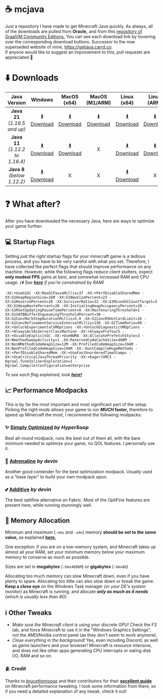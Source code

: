 # ☕ mcjava
Just a repository I have made to get Minecraft Java quickly. As always, all of the downloads are pulled from **Oracle,** and from this [repository of GraalVM Community Editions.](https://github.com/graalvm/graalvm-ce-builds) You can see each download link by hovering over the corresponding download buttons. Successor to the now superseded website of mine, https://getjava.carrd.co.
<br>If anyone would like to suggest an improvement to this, pull requests are appreciated 🤗
# ⬇️ Downloads
|             Java Version            	|                                                                Windows                                                                	|                                                               MacOS (x64)                                                               	|                                            MacOS (M1/ARM)                                           	|                                                               Linux (x64)                                                              	|                                                                Linux (ARM)                                                               	|
|:-----------------------------------:	|:-------------------------------------------------------------------------------------------------------------------------------------:	|:---------------------------------------------------------------------------------------------------------------------------------------:	|:---------------------------------------------------------------------------------------------------:	|:--------------------------------------------------------------------------------------------------------------------------------------:	|:----------------------------------------------------------------------------------------------------------------------------------------:	|
| **Java 21**<br>_(1.16.5 and up)_    	| [⬇️ Download](https://download.oracle.com/graalvm/21/latest/graalvm-jdk-21_windows-x64_bin.zip)                                        	| [⬇️ Download](https://download.oracle.com/graalvm/21/latest/graalvm-jdk-21_macos-x64_bin.tar.gz)                                         	| [⬇️ Download](https://download.oracle.com/graalvm/21/latest/graalvm-jdk-21_macos-aarch64_bin.tar.gz) 	| [⬇️ Download](https://download.oracle.com/graalvm/21/latest/graalvm-jdk-21_linux-x64_bin.tar.gz)                                        	| [⬇️ Download](https://download.oracle.com/graalvm/21/latest/graalvm-jdk-21_linux-aarch64_bin.tar.gz)                                      	|
| **Java 11**<br>_(1.12.2 to 1.16.4)_ 	| [⬇️ Download](https://github.com/graalvm/graalvm-ce-builds/releases/download/vm-21.3.3.1/graalvm-ce-java11-windows-amd64-21.3.3.1.zip) 	| [⬇️ Download](https://github.com/graalvm/graalvm-ce-builds/releases/download/vm-21.3.3.1/graalvm-ce-java11-darwin-amd64-21.3.3.1.tar.gz) 	| X                                                                                                   	| [⬇️ Download](https://github.com/graalvm/graalvm-ce-builds/releases/download/vm-21.3.3.1/graalvm-ce-java11-linux-amd64-21.3.3.1.tar.gz) 	| [⬇️ Download](https://github.com/graalvm/graalvm-ce-builds/releases/download/vm-21.3.3.1/graalvm-ce-java11-linux-aarch64-21.3.3.1.tar.gz) 	|
| **Java 8**<br>_(below 1.12.2)_      	| [⬇️ Download](https://github.com/graalvm/graalvm-ce-builds/releases/download/vm-21.2.0/graalvm-ce-java8-windows-amd64-21.2.0.zip)      	| X                                                                                                                                       	| X                                                                                                   	| [⬇️ Download](https://github.com/graalvm/graalvm-ce-builds/releases/download/vm-21.2.0/graalvm-ce-java8-linux-amd64-21.2.0.tar.gz)      	| X                                                                                                                                        	|
# ❓ What after?
After you have downloaded the necessary Java, here are ways to optimize your game further:
## 💻 Startup Flags
Setting *just the right* startup flags for your minecraft game is a tedious process, and you have to be very careful with what you set. Therefore, I have collected the perfect flags that should improve performance on any machine. However, while the following flags reduce client stutters, expect **only modest FPS** gains at best, and somewhat increased RAM and CPU usage. *(⬇️ See [**here**](https://github.com/brucethemoose/Minecraft-Performance-Flags-Benchmarks?tab=readme-ov-file#flag-explanations:~:text=This%20guide%20assumes,server%20G1GC%20arguments.) if you're constrained by RAM)*

```-XX:+UseG1GC -XX:MaxGCPauseMillis=37 -XX:+PerfDisableSharedMem -XX:G1HeapRegionSize=16M -XX:G1NewSizePercent=23 -XX:G1ReservePercent=20 -XX:SurvivorRatio=32 -XX:G1MixedGCCountTarget=3 -XX:G1HeapWastePercent=20 -XX:InitiatingHeapOccupancyPercent=10 -XX:G1RSetUpdatingPauseTimePercent=0 -XX:MaxTenuringThreshold=1 -XX:G1SATBBufferEnqueueingThresholdPercent=30 -XX:G1ConcMarkStepDurationMillis=5.0 -XX:G1ConcRSHotCardLimit=16 -XX:G1ConcRefinementServiceIntervalMillis=150 -XX:GCTimeRatio=99 -XX:+UnlockExperimentalVMOptions -XX:+UnlockDiagnosticVMOptions -XX:+AlwaysActAsServerClassMachine -XX:+AlwaysPreTouch -XX:+DisableExplicitGC -XX:+UseNUMA -XX:AllocatePrefetchStyle=3 -XX:NmethodSweepActivity=1 -XX:ReservedCodeCacheSize=400M -XX:NonNMethodCodeHeapSize=12M -XX:ProfiledCodeHeapSize=194M -XX:NonProfiledCodeHeapSize=194M -XX:-DontCompileHugeMethods -XX:+PerfDisableSharedMem -XX:+UseFastUnorderedTimeStamps -XX:+UseCriticalJavaThreadPriority -XX:+EagerJVMCI -Dgraal.TuneInlinerExploration=1 -Dgraal.CompilerConfiguration=enterprise```

*To see each flag explained, look [**here!**](https://github.com/brucethemoose/Minecraft-Performance-Flags-Benchmarks?tab=readme-ov-file#flag-explanations)*


## 📈 Performance Modpacks
This is by far the most important and most significant part of the setup. Picking the right mods allows your game to run ***MUCH* faster,** therefore to speed up Minecraft the most, I recommend the following modpacks:
### ✨ [Simply Optimized](https://modrinth.com/modpack/sop) *by HyperSoop*
Best all-round modpack, runs the best out of them all, with the bare minimum needed to optimize your game, no QOL features. I personally use it.
### 💖 [Adrenaline](https://modrinth.com/modpack/adrenaline) *by devin*
Another good contender for the best optimization modpack. Usually used as a "base layer" to build your own modpack upon.
### 💕 [Additive](https://modrinth.com/modpack/additive) *by devin*
The best optifine alternative on Fabric. Most of the OptiFine features are present here, while running stunningly well.


## 💾 Memory Allocation
Minimum and maximum (```-xms``` and ```-xmx```) memory **should be set to the same value,** as explained [**here.**](https://dzone.com/articles/benefits-of-setting-initial-and-maximum-memory-siz)

One exception: if you are on a low-memory system, and Minecraft takes up almost all your RAM, set your minimum memory below your maximum memory to conserve as much as possible.

Sizes are set in **megabytes** (```-Xms4096M```) or **gigabytes** (```-Xmx8G```)

Allocating too much memory can slow Minecraft down, even if you have plenty to spare. Allocating too little can also slow down or break the game. **Keep a close eye** on the Windows Task manager *(or your DE's system monitor)* as Minecraft is running, and allocate ***only as much as it needs** (which is usually less than 8G).*

## ℹ️ Other Tweaks
- *Make sure the Minecraft client is using your discrete GPU!* Check the F3 tab, and force Minecraft to use it in the "Windows Graphics Settings", not the AMD/Nvidia control panel (as they don't seem to work anymore).
- *Close everything in the background!* Yes, even including Discord, as well as game launchers and your browser! Minecraft is resource intensive, and does not like other apps generating CPU interrupts or eating disk I/O, RAM and so on.

### 🫂 Credit
Thanks to [*brucethemoose*](https://github.com/brucethemoose) and their contributors for their [**excellent guide**](https://github.com/brucethemoose/Minecraft-Performance-Flags-Benchmarks) on Minecraft performance tweaking. I took some information from there, so if you need a detailed explanation of any tweak, check it out!
